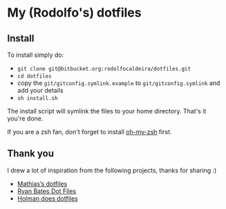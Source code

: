 # My (Rodolfo's) dotfiles

## Install

To install simply do:

- `git clone git@bitbucket.org:rodolfocaldeira/dotfiles.git`
- `cd dotfiles`
- copy the `git/gitconfig.symlink.example` to `git/gitconfig.symlink` and add your details
- `sh install.sh` 

The install script will symlink the files to your home directory. That's it you're done.

If you are a zsh fan, don't forget to install [oh-my-zsh](https://github.com/robbyrussell/oh-my-zsh) first.

## Thank you

I drew a lot of inspiration from the following projects, thanks for sharing :)

- [Mathias’s dotfiles](https://github.com/mathiasbynens/dotfiles)
- [Ryan Bates Dot Files](https://github.com/ryanb/dotfiles)
- [Holman does dotfiles](https://github.com/holman/dotfiles)